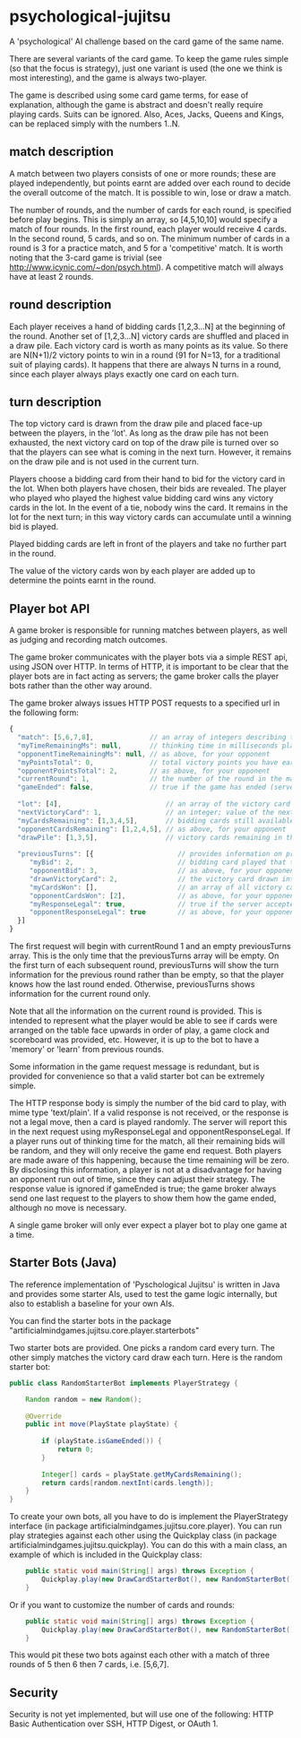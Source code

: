 psychological-jujitsu
=====================

A 'psychological' AI challenge based on the card game of the same name.

There are several variants of the card game. To keep the game rules simple (so that the focus is strategy), just one variant is used (the one we think is most interesting),
and the game is always two-player.

The game is described using some card game terms, for ease of explanation, although the game is abstract and doesn't really require playing cards. Suits can be ignored.
Also, Aces, Jacks, Queens and Kings, can be replaced simply with the numbers 1..N.

match description
-----------------

A match between two players consists of one or more rounds; these are played independently, but points earnt are added over each round to decide the overall outcome of the
match. It is possible to win, lose or draw a match.

The number of rounds, and the number of cards for each round, is specified before play begins. This is simply an array, so [4,5,10,10] would specify a match of four rounds.
In the first round, each player would receive 4 cards. In the second round, 5 cards, and so on. The minimum number of cards in a round is 3 for a practice match, and 5 for
a 'competitive' match. It is worth noting that the 3-card game is trivial (see http://www.icynic.com/~don/psych.html). A competitive match will always have at least 2 rounds.

round description
-----------------

Each player receives a hand of bidding cards [1,2,3...N] at the beginning of the round. Another set of [1,2,3...N] victory cards are shuffled and placed in a draw pile.
Each victory card is worth as many points as its value. So there are N(N+1)/2 victory points to win in a round (91 for N=13, for a traditional suit of playing cards).
It happens that there are always N turns in a round, since each player always plays exactly one card on each turn.

turn description
----------------

The top victory card is drawn from the draw pile and placed face-up between the players, in the 'lot'. As long as the draw pile has not been exhausted, the next victory
card on top of the draw pile is turned over so that the players can see what is coming in the next turn. However, it remains on the draw pile and is not used in the
current turn.

Players choose a bidding card from their hand to bid for the victory card in the lot. When both players have chosen, their bids are revealed. The player who played who
played the highest value bidding card wins any victory cards in the lot. In the event of a tie, nobody wins the card. It remains in the lot for the next turn; in this
way victory cards can accumulate until a winning bid is played.

Played bidding cards are left in front of the players and take no further part in the round.

The value of the victory cards won by each player are added up to determine the points earnt in the round.

Player bot API
--------------

A game broker is responsible for running matches between players, as well as judging and recording match outcomes.

The game broker communicates with the player bots via a simple REST api, using JSON over HTTP. In terms of HTTP, it is important to be clear that the player bots are in
fact acting as servers; the game broker calls the player bots rather than the other way around.

The game broker always issues HTTP POST requests to a specified url in the following form:

```javascript
{
  "match": [5,6,7,8],              // an array of integers describing the number of rounds, and highest card value each round
  "myTimeRemainingMs": null,       // thinking time in milliseconds player has left this match; null if unlimited.
  "opponentTimeRemainingMs": null, // as above, for your opponent
  "myPointsTotal": 0,              // total victory points you have earnt in the match so far
  "opponentPointsTotal": 2,        // as above, for your opponent
  "currentRound": 1,               // the number of the round in the match, beginning with 1
  "gameEnded": false,              // true if the game has ended (server reserves right to end match early)
  
  "lot": [4],                          // an array of the victory card values currently being bid for
  "nextVictoryCard": 1,                // an integer; value of the next victory card on the draw pile; null on last turn
  "myCardsRemaining": [1,3,4,5],       // bidding cards still available for play this round
  "opponentCardsRemaining": [1,2,4,5], // as above, for your opponent
  "drawPile": [1,3,5],                 // victory cards remaining in the draw pile, in value order (NOT play order) 
  
  "previousTurns": [{                     // provides information on previous turns (see below for details) 
     "myBid": 2,                          // bidding card played that turn
     "opponentBid": 3,                    // as above, for your opponent
     "drawnVictoryCard": 2,               // the victory card drawn into the lot that turn
     "myCardsWon": [],                    // an array of all victory cards won by you from the lot on that turn
     "opponentCardsWon": [2],             // as above, for your opponent
     "myResponseLegal": true,             // true if the server accepted the response from your player bot
     "opponentResponseLegal": true        // as above, for your opponent
  }]
}
```

The first request will begin with currentRound 1 and an empty previousTurns array. This is the only time that the previousTurns array
will be empty. On the first turn of each subsequent round, previousTurns will show the turn information for the previous round rather
than be empty, so that the player knows how the last round ended. Otherwise, previousTurns shows information for the current round only.

Note that all the information on the current round is provided. This is intended to represent what the player would be able to see if
cards were arranged on the table face upwards in order of play, a game clock and scoreboard was provided, etc. However, it is up to the bot
to have a 'memory' or 'learn' from previous rounds.

Some information in the game request message is redundant, but is provided for convenience so that a valid starter bot can be extremely simple.

The HTTP response body is simply the number of the bid card to play, with mime type 'text/plain'. If a valid response is not received, or the response
is not a legal move, then a card is played randomly. The server will report this in the next request using myResponseLegal and opponentResponseLegal.
If a player runs out of thinking time for the match, all their remaining bids will be random, and they will only receive the game end request. Both players
are made aware of this happening, because the time remaining will be zero. By disclosing this information, a player is not at a disadvantage for having an
opponent run out of time, since they can adjust their strategy. The response value is ignored if gameEnded is true; the game broker always send one last
request to the players to show them how the game ended, although no move is necessary.

A single game broker will only ever expect a player bot to play one game at a time.

Starter Bots (Java)
-------------------

The reference implementation of 'Pyschological Jujitsu' is written in Java and provides some starter AIs, used to test the game logic internally,
but also to establish a baseline for your own AIs.

You can find the starter bots in the package "artificialmindgames.jujitsu.core.player.starterbots"

Two starter bots are provided. One picks a random card every turn. The other simply matches the victory card draw each turn. Here is the
random starter bot:

```java
public class RandomStarterBot implements PlayerStrategy {

	Random random = new Random();
	
	@Override
	public int move(PlayState playState) {
		
    	if (playState.isGameEnded()) {
    		return 0;
    	}
    	
    	Integer[] cards = playState.getMyCardsRemaining();
    	return cards[random.nextInt(cards.length)];
	}
}
```

To create your own bots, all you have to do is implement the PlayerStrategy interface (in package artificialmindgames.jujitsu.core.player).
You can run play strategies against each other using the Quickplay class (in package artificialmindgames.jujitsu.quickplay). You can
do this with a main class, an example of which is included in the Quickplay class:

```java
	public static void main(String[] args) throws Exception {
		Quickplay.play(new DrawCardStarterBot(), new RandomStarterBot());
	}
```

Or if you want to customize the number of cards and rounds:

```java
	public static void main(String[] args) throws Exception {
		Quickplay.play(new DrawCardStarterBot(), new RandomStarterBot(), 5, 6, 7);
	}
```

This would pit these two bots against each other with a match of three rounds of 5 then 6 then 7 cards, i.e. [5,6,7].

Security
--------

Security is not yet implemented, but will use one of the following: HTTP Basic Authentication over SSH, HTTP Digest, or OAuth 1.